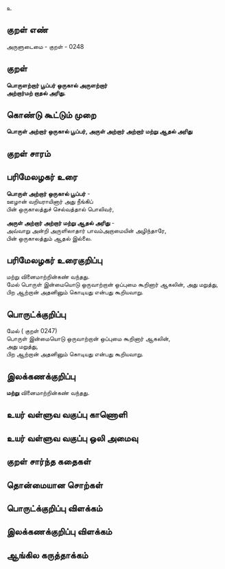 உ

## குறள் எண் 

அருளுடைமை - குறள் - 0248  

## குறள் 

**பொருளற்றார் பூப்பர் ஒருகால் அருளற்றார்  
அற்றார்மற் றாதல் அரிது.**

## கொண்டு கூட்டும் முறை

**பொருள் அற்றார் ஒருகால் பூப்பர், அருள் அற்றார் அற்றார் மற்று ஆதல் அரிது**  

## குறள் சாரம் 


## பரிமேலழகர் உரை

**பொருள் அற்றார் ஒருகால் பூப்பர்** -  
ஊழான் வறியராயினார் அது நீங்கிப்  
பின் ஒருகாலத்துச் செல்வத்தால் பொலிவர்,  

**அருள் அற்றார் அற்றார் மற்று ஆதல் அரிது** -  
அவ்வாறு அன்றி அருளிலாதார் பாவம்அறாமையின் அழிந்தாரே,  
பின் ஒருகாலத்தும் ஆதல் இல்லை.  

## பரிமேலழகர் உரைகுறிப்பு   

மற்று வினைமாற்றின்கண் வந்தது.  
மேல் பொருள் இன்மையொடு ஒருவாற்றான் ஒப்புமை கூறினார் ஆகலின், அது மறுத்து, பிற ஆற்றான் அதனினும் கொடியது என்பது கூறியவாறு.  

## பொருட்க்குறிப்பு 

மேல் ( குறள் 0247)  
பொருள் இன்மையொடு ஒருவாற்றான் ஒப்புமை கூறினார் ஆகலின்,  
அது மறுத்து,  
பிற ஆற்றான் அதனினும் கொடியது என்பது கூறியவாறு.  

## இலக்கணக்குறிப்பு  

**மற்று** வினைமாற்றின்கண் வந்தது.  

## உயர் வள்ளுவ வகுப்பு காணொளி


## உயர் வள்ளுவ வகுப்பு ஒலி அமைவு 

 
## குறள் சார்ந்த கதைகள் 


## தொன்மையான சொற்கள்


## பொருட்க்குறிப்பு விளக்கம்


## இலக்கணக்குறிப்பு விளக்கம்


## ஆங்கில கருத்தாக்கம் 


